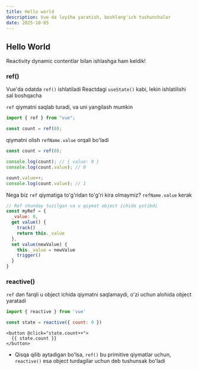 ```yaml
---
title: Hello world
description: Vue da loyiha yaratish, boshlang'ich tushunchalar
date: 2025-10-05
---
```


## Hello World

<div class="my-md-content">

Reactivity dynamic contentlar bilan ishlashga ham keldik!

### ref()
Vue'da odatda `ref()` ishlatiladi Reactdagi `useState()` kabi, lekin ishlatilishi sal boshqacha

`ref` qiymatni saqlab turadi, va uni yangilash mumkin

```js
import { ref } from "vue";

const count = ref(0);
```

qiymatni olish `refName.value` orqali bo'ladi

```ts
const count = ref(0);

console.log(count); // { value: 0 }
console.log(count.value); // 0

count.value++;
console.log(count.value); // 1
```

Nega biz `ref` qiymatiga to'g'ridan to'g'ri kira olmaymiz? `refName.value` kerak

```js
// Ref shunday tuzilgan va u qiymat object ichida yotibdi
const myRef = {
  _value: 0,
  get value() {
    track()
    return this._value
  },
  set value(newValue) {
    this._value = newValue
    trigger()
  }
}
```


### reactive()

`ref` dan farqli u object ichida qiymatni saqlamaydi, o'zi uchun alohida object yaratadi

```js
import { reactive } from 'vue'

const state = reactive({ count: 0 })
```

```vue
<button @click="state.count++">
  {{ state.count }}
</button>
```

* Qisqa qilib aytadigan bo'lsa, `ref()` bu primitive qiymatlar uchun, `reactive()` esa object turdagilar uchun deb tushunsak bo'ladi

</div>
